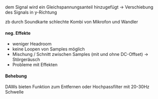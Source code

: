 dem Signal wird ein Gleichspannungsanteil hinzugefügt -> Verschiebung des Signals in y-Richtung

zb durch Soundkarte
schlechte Kombi von Mikrofon und Wandler

#### neg. Effekte
- weniger Headroom
- keine Loopen von Samples möglich
- Mischung / Schnitt zwischen Samples (mit und ohne DC-Offset) ->  Störgeräusch
- Probleme mit Effekten

#### Behebung
DAWs bieten Funktion zum Entfernen
oder Hochpassfilter mit 20-30Hz Schwelle